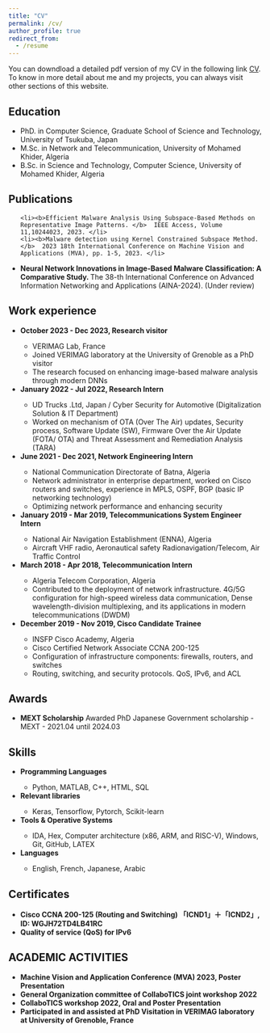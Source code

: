 ```yaml
---
title: "CV"
permalink: /cv/
author_profile: true
redirect_from:
  - /resume
---
```


<div class="text-justify">

<p>You can downdload a detailed pdf version of my CV in the following link <a href="https://djafer.github.io/tree/master/files/CV.pdf">CV</a>. To know in more detail about me and my projects, you can always visit other sections of this website. </p>

<h2>Education</h2>

<ul>
	<li>PhD. in Computer Science, Graduate School of Science and Technology, University of Tsukuba, Japan </li>
	<li>M.Sc. in Network and Telecommunication, University of Mohamed Khider, Algeria </li>
	<li>B.Sc. in Science and Technology, Computer Science, University of Mohamed Khider, Algeria </li>

</ul>


<h2>Publications</h2>
<ul>

 	<li><b>Efficient Malware Analysis Using Subspace-Based Methods on Representative Image Patterns. </b>  IEEE Access, Volume 11,10244023, 2023. </li>
 	<li><b>Malware detection using Kernel Constrained Subspace Method. </b>  2023 18th International Conference on Machine Vision and Applications (MVA), pp. 1-5, 2023. </li>
  <li><b>Neural Network Innovations in Image-Based Malware Classification: A Comparative Study. </b> The 38-th International Conference on Advanced Information Networking and Applications (AINA-2024). (Under review)</li>

</ul>



<h2>Work experience</h2>
<ul>

<li><b> October 2023 - Dec 2023, Research visitor</b></li>
	<ul>
  	<li>VERIMAG Lab, France </li>
  	<li>Joined VERIMAG laboratory at the University of Grenoble as a PhD visitor </li>
  	<li>The research focused on enhancing image-based malware analysis through modern DNNs  </li>
	</ul>

<li><b> January 2022 - Jul 2022, Research Intern</b></li>
	<ul>
  	<li>UD Trucks .Ltd, Japan / Cyber Security for Automotive (Digitalization Solution & IT Department) </li>
  	<li>Worked on mechanism of OTA (Over The Air) updates, Security process, Software Update (SW), Firmware Over the Air Update (FOTA/ OTA) and Threat Assessment and Remediation Analysis (TARA)</li>
	</ul>

<li><b> June 2021 - Dec 2021, Network Engineering Intern</b></li>
	<ul>
  	<li>National Communication Directorate of Batna, Algeria </li>
  	<li>Network administrator in enterprise department, worked on Cisco routers and switches, experience in MPLS, OSPF, BGP (basic IP networking technology) </li>
  	<li>Optimizing network performance and enhancing security </li>
	</ul>

<li><b> January 2019 - Mar 2019, Telecommunications System Engineer Intern</b></li>
	<ul>
  	<li>National Air Navigation Establishment (ENNA), Algeria </li>
  	<li>Aircraft VHF radio, Aeronautical safety Radionavigation/Telecom, Air Traffic Control </li>
	</ul>

<li><b> March 2018 - Apr 2018, Telecommunication Intern</b></li>
	<ul>
  	<li>Algeria Telecom Corporation, Algeria </li>
  	<li>Contributed to the deployment of network infrastructure. 4G/5G configuration for high-speed wireless data communication, Dense wavelength-division multiplexing, and its applications in modern telecommunications (DWDM) </li>
	</ul>

<li><b> December 2019 - Nov 2019, Cisco Candidate Trainee</b></li>
	<ul>
  	<li>INSFP Cisco Academy, Algeria </li>
  	<li>Cisco Certified Network Associate CCNA 200-125 </li>
  	<li>Configuration of infrastructure components: firewalls, routers, and switches </li>
  	<li>Routing, switching, and security protocols. QoS, IPv6, and ACL </li>
	</ul>

</ul>


<h2>Awards</h2>
<ul>

  <li><b>MEXT Scholarship</b> Awarded PhD Japanese Government scholarship - MEXT - 2021.04 until 2024.03 </li>
</ul>


<h2> Skills </h2>

<ul>

<li><b> Programming Languages </b></li>
	<ul>
  	<li>Python, MATLAB, C++, HTML, SQL</li>
	</ul>

<li><b> Relevant libraries </b></li>
	<ul>
  	<li>Keras, Tensorflow, Pytorch, Scikit-learn</li>
	</ul>

<li><b> Tools & Operative Systems </b></li>
	<ul>
  	<li>IDA, Hex, Computer architecture (x86, ARM, and RISC-V), Windows, Git, GitHub, LATEX</li>
	</ul>

<li><b> Languages </b></li>
	<ul>
  	<li> English, French, Japanese, Arabic </li>
	</ul>
</ul>

<h2>Certificates</h2>
<ul>

  <li><b>Cisco CCNA 200-125 (Routing and Switching) 「ICND1」＋「ICND2」, ID: WGJH72TD4LB41RC </li>

  <li><b>Quality of service (QoS) for IPv6 </li>
</ul>

<h2>ACADEMIC ACTIVITIES</h2>
<ul>

  <li><b>Machine Vision and Application Conference (MVA) 2023, Poster Presentation </li>
  <li><b>General Organization committee of CollaboTICS joint workshop 2022 </li>
  <li><b>CollaboTICS workshop 2022, Oral and Poster Presentation </li>
  <li><b>Participated in and assisted at PhD Visitation in VERIMAG laboratory at University of Grenoble, France </li>
</ul>


</div>
